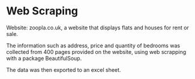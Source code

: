 # Web Scraping

Website: zoopla.co.uk, a website that displays flats and houses for rent or sale.<br >

The information such as address, price and quantity of bedrooms was collected from 400 pages provided on the website, using web scrapping with a package BeautifulSoup.

The data was then exported to an excel sheet.
